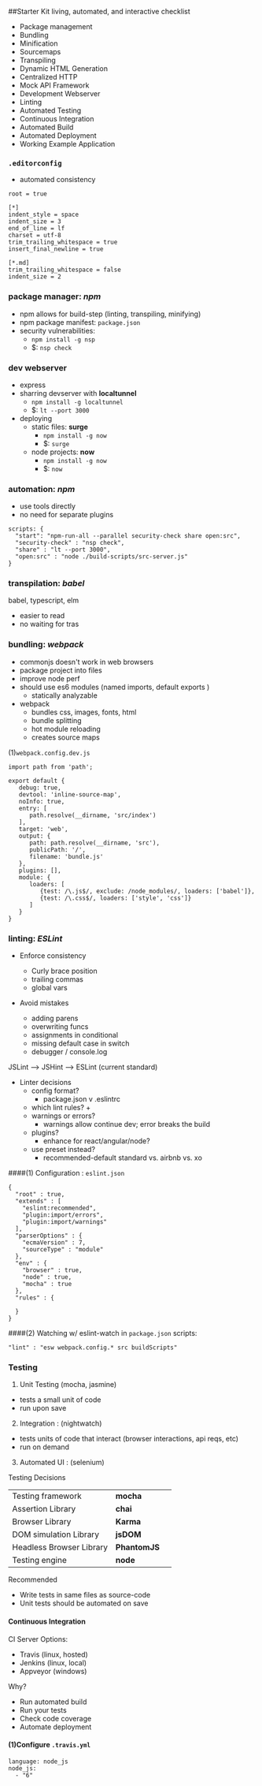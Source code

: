 ##Starter Kit
living, automated, and interactive checklist

+ Package management
+ Bundling
+ Minification
+ Sourcemaps
+ Transpiling
+ Dynamic HTML Generation
+ Centralized HTTP
+ Mock API Framework
+ Development Webserver
+ Linting
+ Automated Testing
+ Continuous Integration
+ Automated Build
+ Automated Deployment
+ Working Example Application



### `.editorconfig`
+ automated consistency

```
root = true

[*]
indent_style = space
indent_size = 3
end_of_line = lf
charset = utf-8
trim_trailing_whitespace = true
insert_final_newline = true

[*.md]
trim_trailing_whitespace = false
indent_size = 2
```

### package manager: *npm*
- npm allows for build-step (linting, transpiling, minifying)
- npm package manifest: `package.json`
- security vulnerabilities: 
  - `npm install -g nsp` 
  - $: `nsp check`


### dev webserver
- express
- sharring devserver with **localtunnel**
  + `npm install -g localtunnel`
  + $: `lt --port 3000`
- deploying
  + static files: **surge**
    + `npm install -g now`
    + $: `surge`
  + node projects: **now**
    + `npm install -g now`
    + $: `now`
    
    
### automation: *npm*
  + use tools directly
  + no need for separate plugins
  ```
  scripts: {
    "start": "npm-run-all --parallel security-check share open:src",
    "security-check" : "nsp check",
    "share" : "lt --port 3000",
    "open:src" : "node ./build-scripts/src-server.js"
  } 
  ```
  
### transpilation: *babel*
babel, typescript, elm
+ easier to read
+ no waiting for tras 


### bundling: *webpack*
+ commonjs doesn't work in web browsers
+ package project into files
+ improve node perf
+ should use es6 modules (named imports, default exports )
  + statically analyzable
+ webpack
  + bundles css, images, fonts, html
  + bundle splitting 
  + hot module reloading
  + creates source maps

(1)`webpack.config.dev.js`
```
import path from 'path';

export default {
   debug: true,
   devtool: 'inline-source-map',
   noInfo: true,
   entry: [
      path.resolve(__dirname, 'src/index')
   ],
   target: 'web',
   output: {
      path: path.resolve(__dirname, 'src'),
      publicPath: '/',
      filename: 'bundle.js'
   },
   plugins: [],
   module: {
      loaders: [
         {test: /\.js$/, exclude: /node_modules/, loaders: ['babel']},
         {test: /\.css$/, loaders: ['style', 'css']}
      ]
   }
}
```

### linting: *ESLint*
+ Enforce consistency
  - Curly brace position
  - trailing commas
  - global vars

+ Avoid mistakes
  - adding parens
  - overwriting funcs
  - assignments in conditional
  - missing default case in switch
  - debugger / console.log

JSLint --> JSHint --> ESLint (current standard)

+ Linter decisions
  - config format?
    + package.json v .eslintrc
  - which lint rules?
    + 
  - warnings or errors? 
    + warnings allow continue dev; error breaks the build
  - plugins? 
    + enhance for react/angular/node?
  - use preset instead?
    + recommended-default standard vs. airbnb vs. xo 

####(1) Configuration : `eslint.json`
``` 
{
  "root" : true,
  "extends" : [
    "eslint:recommended",
    "plugin:import/errors",
    "plugin:import/warnings"
  ],
  "parserOptions" : {
    "ecmaVersion" : 7,
    "sourceType" : "module"
  },
  "env" : {
    "browser" : true,
    "node" : true,
    "mocha" : true
  },
  "rules" : {
    
  }
}
```

####(2) Watching w/ eslint-watch
in `package.json` scripts:     
```
"lint" : "esw webpack.config.* src buildScripts"
```

### Testing
1. Unit Testing (mocha, jasmine)
  + tests a small unit of code
  + run upon save
2. Integration : (nightwatch)
  + tests units of code that interact (browser interactions, api reqs, etc)
  + run on demand
3. Automated UI : (selenium)

Testing Decisions

| | | |
|-------|-----|-----|
| Testing framework | **mocha** |  
| Assertion Library | **chai** |
| Browser Library | **Karma** |    
| DOM simulation Library | **jsDOM**| 
| Headless Browser Library | **PhantomJS**| 
| Testing engine | **node** |  


Recommended
- Write tests in same files as source-code
- Unit tests should be automated on save

#### Continuous Integration
CI Server Options: 
+ Travis (linux, hosted)
+ Jenkins (linux, local)
+ Appveyor (windows)

Why?

- Run automated build
- Run your tests
- Check code coverage
- Automate deployment

#### (1)Configure `.travis.yml` 
```
language: node_js
node_js: 
  - "6"
```
